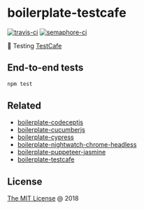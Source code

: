# boilerplate-testcafe

[![travis-ci](https://img.shields.io/travis/piecioshka/boilerplate-testcafe.svg)](https://travis-ci.org/piecioshka/boilerplate-testcafe)
[![semaphore-ci](https://semaphoreci.com/api/v1/piecioshka/boilerplate-testcafe/branches/master/badge.svg)](https://semaphoreci.com/piecioshka/boilerplate-testcafe)

:ledger: Testing [TestCafe](https://devexpress.github.io/testcafe/)

## End-to-end tests

```bash
npm test
```

## Related

* [boilerplate-codeceptjs](https://github.com/piecioshka/boilerplate-codeceptjs)
* [boilerplate-cucumberjs](https://github.com/piecioshka/boilerplate-cucumberjs)
* [boilerplate-cypress](https://github.com/piecioshka/boilerplate-cypress)
* [boilerplate-nightwatch-chrome-headless](https://github.com/piecioshka/boilerplate-nightwatch-chrome-headless)
* [boilerplate-puppeteer-jasmine](https://github.com/piecioshka/boilerplate-puppeteer-jasmine)
* [boilerplate-testcafe](https://github.com/piecioshka/boilerplate-testcafe)

## License

[The MIT License](http://piecioshka.mit-license.org) @ 2018
